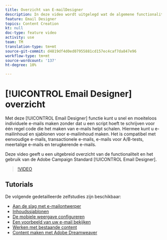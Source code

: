 ```yaml
---
title: Overzicht van E-mailDesigner
description: In deze video wordt uitgelegd wat de algemene functionaliteit van e-mailontwerper is en hoe u een e-mailbericht helemaal vanaf het begin kunt ontwerpen. Deze pagina bevat een overzicht van alle beschikbare video's met functies voor de Adobe Campaign-e-mailontwerper
feature: Email Designer
topics: Content Creation
kt: null
doc-type: feature video
activity: use
team: TM
translation-type: tm+mt
source-git-commit: d4819df4d0ed07955881cd157ec4caf7da847e96
workflow-type: tm+mt
source-wordcount: '137'
ht-degree: 10%

---
```



# [!UICONTROL Email Designer] overzicht

Met deze [!UICONTROL Email Designer] functie kunt u snel en moeiteloos individuele e-mails maken zonder dat u een script hoeft te schrijven voor één regel code die het maken van e-mails helpt schalen. Hiermee kunt u e-mailinhoud en sjablonen voor e-mailinhoud maken. Het is compatibel met eenvoudige e-mails, transactionele e-mails, e-mails voor A/B-tests, meertalige e-mails en terugkerende e-mails.

Deze video geeft u een uitgebreid overzicht van de functionaliteit en het gebruik van de Adobe Campaign Standard [!UICONTROL Email Designer].

>[!VIDEO](https://video.tv.adobe.com/v/22771?quality=12)

## Tutorials

De volgende gedetailleerde zelfstudies zijn beschikbaar:

* [Aan de slag met e-mailontwerper](/help/designing-content/email-designer/getting-started-with-the-email-designer.md)
* [Inhoudssjablonen](/help/designing-content/email-designer/email-content-templates.md)
* [De mobiele weergave configureren](/help/designing-content/email-designer/configure-the-mobile-view.md)
* [Een voorbeeld van uw e-mail bekijken](/help/designing-content/email-designer/preview-your-email.md)
* [Werken met bestaande content](/help/designing-content/email-designer/working-with-existing-content.md)
* [Content maken met Adobe Dreamweaver](/help/designing-content/email-designer/dreamweaver-integration.md)
